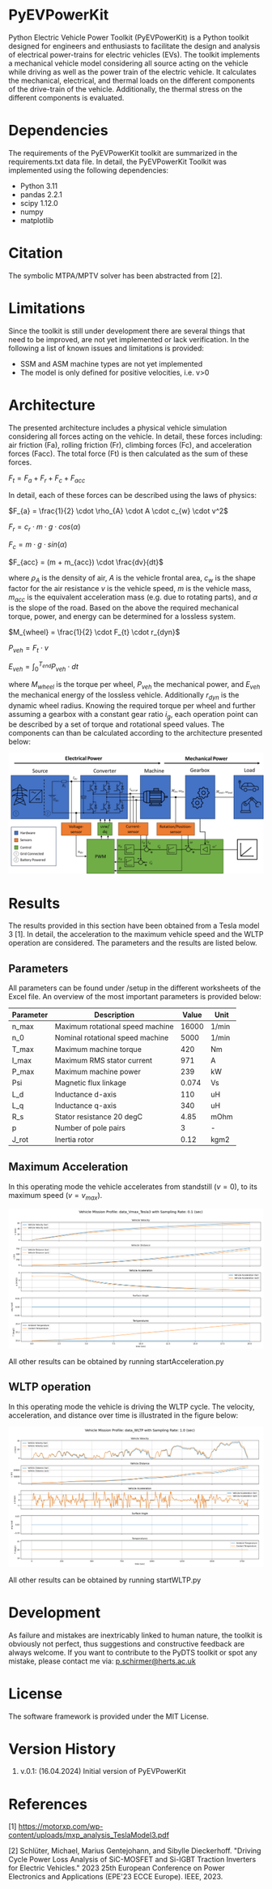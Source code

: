 # PyEVPowerKit
Python Electric Vehicle Power Toolkit (PyEVPowerKit) is a Python toolkit designed for engineers and enthusiasts to 
facilitate the design and analysis of electrical power-trains for electric vehicles (EVs). The toolkit implements a
mechanical vehicle model considering all source acting on the vehicle while driving as well as the power train of the 
electric vehicle. It calculates the mechanical, electrical, and thermal loads on the different components of the drive-train
of the vehicle. Additionally, the thermal stress on the different components is evaluated.


# Dependencies
The requirements of the PyEVPowerKit toolkit are summarized in the requirements.txt data file. In detail, the PyEVPowerKit
Toolkit was implemented using the following dependencies:
- Python 3.11
- pandas 2.2.1
- scipy 1.12.0
- numpy
- matplotlib


# Citation 
The symbolic MTPA/MPTV solver has been abstracted from [2].


# Limitations
Since the toolkit is still under development there are several things that need to be improved, are not yet implemented 
or lack verification. In the following a list of known issues and limitations is provided:
- SSM and ASM machine types are not yet implemented
- The model is only defined for positive velocities, i.e. v>0

# Architecture
The presented architecture includes a physical vehicle simulation considering all forces acting on the vehicle. In detail,
these forces including: air friction (Fa), rolling friction (Fr), climbing forces (Fc), and acceleration forces (Facc).
The total force (Ft) is then calculated as the sum of these forces.

$F_{t} = F_{a} + F_{r} + F_{c} + F_{acc}$                                       

In detail, each of these forces can be described using the laws of physics:

$F_{a} = \frac{1}{2} \cdot \rho_{A} \cdot A \cdot c_{w} \cdot v^2$                

$F_{r} = c_{r} \cdot m \cdot g \cdot cos(\alpha)$                             

$F_{c} = m \cdot g \cdot sin(\alpha)$                                          

$F_{acc} = (m + m_{acc}) \cdot \frac{dv}{dt}$                                   

where $\rho_{A}$ is the density of air, $A$ is the vehicle frontal area, $c_{w}$ is the shape factor for the air resistance
$v$ is the vehicle speed, $m$ is the vehicle mass, $m_{acc}$ is the equivalent acceleration mass (e.g. due to rotating 
parts), and $\alpha$ is the slope of the road. Based on the above the required mechanical torque, power, and energy can 
be determined for a lossless system.

$M_{wheel} = \frac{1}{2} \cdot F_{t} \cdot r_{dyn}$     

$P_{veh} = F_{t} \cdot v$  

$E_{veh} = \int_{0}^{T_{end}} P_{veh} \cdot dt$                                                             

where $M_{wheel}$ is the torque per wheel, $P_{veh}$ the mechanical power, and $E_{veh}$ the mechanical energy of the 
lossless vehicle. Additionally $r_{dyn}$ is the dynamic wheel radius. Knowing the required torque per wheel and further
assuming a gearbox with a constant gear ratio $i_{g}$, each operation point can be described by a set of torque and rotational 
speed values. The components can than be calculated according to the architecture presented below:

![img.png](docu/arch.png)

# Results
The results provided in this section have been obtained from a Tesla model 3 [1]. In detail, the acceleration to the 
maximum vehicle speed and the WLTP operation are considered. The parameters and the results are listed below.

## Parameters
All parameters can be found under /setup in the different worksheets of the Excel file. An overview of the most important
parameters is provided below:

| Parameter | Description                      | Value | Unit  |
|-----------|----------------------------------|-------|-------|
| n_max     | Maximum rotational speed machine | 16000 | 1/min |
| n_0       | Nominal rotational speed machine | 5000  | 1/min |
| T_max     | Maximum machine torque           | 420   | Nm    |
| I_max     | Maximum RMS stator current       | 971   | A     |
| P_max     | Maximum machine power            | 239   | kW    |
| Psi       | Magnetic flux linkage            | 0.074 | Vs    |
| L_d       | Inductance d-axis                | 110   | uH    |
| L_q       | Inductance q-axis                | 340   | uH    |
| R_s       | Stator resistance 20 degC        | 4.85  | mOhm  |
| p         | Number of pole pairs             | 3     | -     |
| J_rot     | Inertia rotor                    | 0.12  | kgm2  |

## Maximum Acceleration
In this operating mode the vehicle accelerates from standstill ($v=0$), to its maximum speed ($v=v_{max}$). 

![acc.png](docu/acc.png)

All other results can be obtained by running startAcceleration.py

## WLTP operation
In this operating mode the vehicle is driving the WLTP cycle. The velocity, acceleration, and distance over time is
illustrated in the figure below:

![img_1.png](docu/wltp.png)

All other results can be obtained by running startWLTP.py

# Development
As failure and mistakes are inextricably linked to human nature, the toolkit is obviously not perfect, 
thus suggestions and constructive feedback are always welcome. If you want to contribute to the PyDTS
toolkit or spot any mistake, please contact me via: p.schirmer@herts.ac.uk


# License
The software framework is provided under the MIT License.


# Version History
1) v.0.1: (16.04.2024) Initial version of PyEVPowerKit

# References
[1] https://motorxp.com/wp-content/uploads/mxp_analysis_TeslaModel3.pdf

[2] Schlüter, Michael, Marius Gentejohann, and Sibylle Dieckerhoff. "Driving Cycle Power Loss Analysis of SiC-MOSFET 
and Si-IGBT Traction Inverters for Electric Vehicles." 2023 25th European Conference on Power Electronics and
Applications (EPE'23 ECCE Europe). IEEE, 2023.